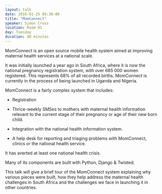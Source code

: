 ```yaml
---
layout: talk
date: 2016-01-25 09:30:00
title: "MomConnect"
speaker: Simon Cross
location: Room 01
day: Tuesday
duration: 40 minutes
---
```


MomConnect is an open source mobile health system aimed at improving maternal health services at a national scale.

It was initially launched a year ago in South Africa, where it is now the national pregnancy registration system, with over 685 000 women registered. This represents 68% of all recorded births. MomConnect is currently in the process of being launched in Uganda and Nigeria.

MomConnect is a fairly complex system that includes:

* Registration

* Thrice-weekly SMSes to mothers with maternal health information relevant to the current stage of their pregnancy or age of their new born child.

* Integration with the national health information system.

* A help desk for reporting and triaging problems with MomConnect, clinics or the national health service.

It has averted at least one national health crisis.

Many of its components are built with Python, Django & Twisted.

This talk will give a brief tour of the MomConnect system explaining why various pieces were built, how they help address the maternal health challenges in South Africa and the challenges we face in launching it in other countries.
